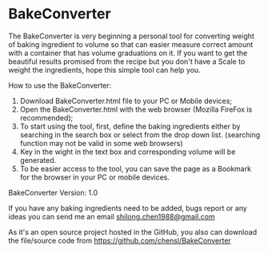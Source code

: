 BakeConverter
=============

The BakeConverter is very beginning a personal tool for converting weight of 
baking ingredient to volume so that can easier measure correct amount with a container that has volume graduations on it. If you want to get the beautiful results promised from the recipe but you don't have a Scale to weight the ingredients, hope this simple tool can help you.

How to use the BakeConverter:
1. Download BakeConverter.html file to your PC or Mobile devices;
2. Open the BakeConverter.html with the web browser (Mozilla FireFox is recommended);
3. To start using the tool, first, define the baking ingredients
   either by searching in the search box or select from the drop down list.
   (searching function may not be valid in some web browsers)
4. Key in the wight in the text box and corresponding volume will be generated.
5. To be easier access to the tool, you can save the page as a Bookmark for the browser in your PC or mobile devices.

BakeConverter Version: 1.0 

If you have any baking ingredients need to be added, bugs report or any ideas you can send me an email
shilong.chen1988@gmail.com 

As it's an open source project hosted in the GitHub, you also can download the file/source code from
https://github.com/chensl/BakeConverter 
